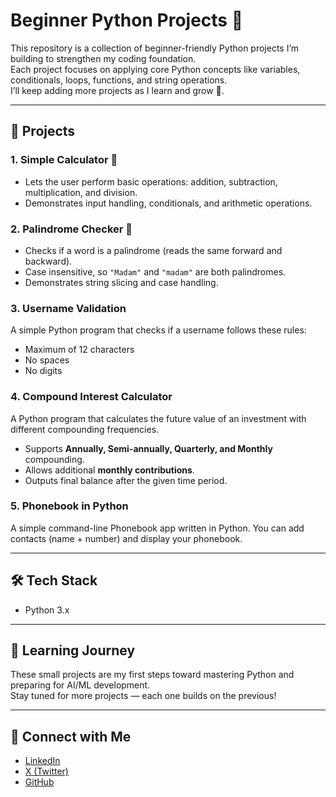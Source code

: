 # Beginner Python Projects 🐍

This repository is a collection of beginner-friendly Python projects I’m building to strengthen my coding foundation.  
Each project focuses on applying core Python concepts like variables, conditionals, loops, functions, and string operations.  
I’ll keep adding more projects as I learn and grow 🚀.

---

## 📂 Projects

### 1. Simple Calculator 🔢
- Lets the user perform basic operations: addition, subtraction, multiplication, and division.
- Demonstrates input handling, conditionals, and arithmetic operations.

### 2. Palindrome Checker 🔄
- Checks if a word is a palindrome (reads the same forward and backward).
- Case insensitive, so `"Madam"` and `"madam"` are both palindromes.
- Demonstrates string slicing and case handling.

### 3. Username Validation
A simple Python program that checks if a username follows these rules:
- Maximum of 12 characters
- No spaces
- No digits

### 4. Compound Interest Calculator
A Python program that calculates the future value of an investment with different compounding frequencies.
- Supports **Annually, Semi-annually, Quarterly, and Monthly** compounding.
- Allows additional **monthly contributions**.
- Outputs final balance after the given time period.

### 5. Phonebook in Python

A simple command-line Phonebook app written in Python.
You can add contacts (name + number) and display your phonebook.

---

## 🛠️ Tech Stack
- Python 3.x  

---

## 🌱 Learning Journey
These small projects are my first steps toward mastering Python and preparing for AI/ML development.  
Stay tuned for more projects — each one builds on the previous!

---

## 🤝 Connect with Me
- [LinkedIn](https://www.linkedin.com/in/nischal-pokharel-300549368)
- [X (Twitter)](https://x.com/pa_nischal)  
- [GitHub](https://github.com/pa-nischal)
